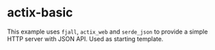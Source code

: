 # actix-basic

This example uses `fjall`, `actix_web` and `serde_json` to provide a simple HTTP server with JSON API. Used as starting template.
